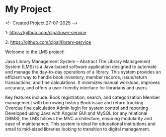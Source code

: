 # My Project

<!- Created Project 27-07-2025 -->

1: https://github.com/clpal/user-service


2: https://github.com/clpal/library-service



Welcome to the LMS project!

Java Library Management System – Abstract
The Library Management System (LMS) is a Java-based software application designed to automate and manage the day-to-day operations of a library. This system provides an efficient way to handle book inventory, member records, issue/return transactions, and fine calculations. It minimizes manual workload, improves accuracy, and offers a user-friendly interface for librarians and users.

Key features include:
Book registration, search, and categorization
Member management with borrowing history
Book issue and return tracking
Overdue fine calculation
Admin login for system control and reporting
Developed using Java with Angular  GUI and MySQL (or any relational DBMS), the LMS follows the MVC architecture, ensuring modularity and ease of maintenance. This system is ideal for educational institutions and small to mid-sized libraries looking to transition to digital management.
